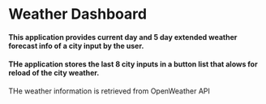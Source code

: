 Weather Dashboard
==================

#### This application provides current day and  5 day extended weather forecast info of a city input by the user.
#### THe application stores the last 8 city inputs in a button list that alows for reload of the city weather. 

THe weather information is retrieved from OpenWeather API 




